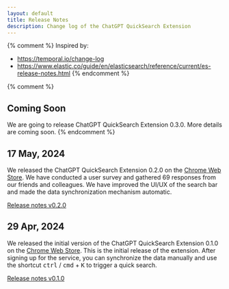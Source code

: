 ```yaml
---
layout: default
title: Release Notes
description: Change log of the ChatGPT QuickSearch Extension
---
```


{% comment %}
Inspired by:
  * https://temporal.io/change-log
  * https://www.elastic.co/guide/en/elasticsearch/reference/current/es-release-notes.html
{% endcomment %}

{% comment %}
## Coming Soon

We are going to release ChatGPT QuickSearch Extension 0.3.0. More details are coming soon.
{% endcomment %}

## 17 May, 2024

We released the ChatGPT QuickSearch Extension 0.2.0 on the [Chrome Web Store][cws]. We have conducted a user survey and gathered 69 responses from our friends and colleagues. We have improved the UI/UX of the search bar and made the data synchronization mechanism automatic.

[Release notes v0.2.0](0.2.0)

## 29 Apr, 2024

We released the initial version of the ChatGPT QuickSearch Extension 0.1.0 on the [Chrome Web Store][cws]. This is the initial release of the extension. After signing up for the service, you can synchronize the data manually and use the shortcut <kbd>ctrl</kbd> / <kbd>cmd</kbd> + <kbd>K</kbd> to trigger a quick search.

[Release notes v0.1.0](0.1.0)

[cws]: https://chromewebstore.google.com/detail/chatgpt-quicksearch/jclniokkhcjpgfijopjahldoepdikcko
